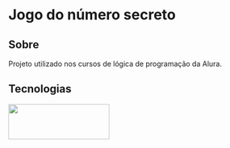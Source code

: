<h1>Jogo do número secreto</h1>

<h2>Sobre</h2>
<p>Projeto utilizado nos cursos de lógica  de programação da Alura.</p>

## Tecnologias
<div>
<img src="https://pandaprogrammer.com/wp-content/uploads/2021/11/watermark-1024x388.png" width="200" height=70>
</div>
